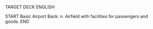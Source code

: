 TARGET DECK
ENGLISH

START
Basic
Airport
Back: n. Airfield with facilities for passengers and goods.
END
